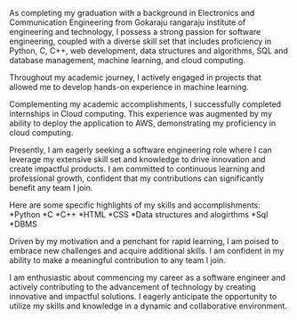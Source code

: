 As completing my graduation with a background in Electronics and Communication Engineering from Gokaraju rangaraju institute of engineering and technology, I possess a strong passion for software engineering, coupled with a diverse skill set that includes proficiency in Python, C, C++, web development, data structures and algorithms, SQL and database management, machine learning, and cloud computing.

Throughout my academic journey, I actively engaged in projects that allowed me to develop hands-on experience in machine learning.

Complementing my academic accomplishments, I successfully completed internships in Cloud computing. This experience was augmented by my ability to deploy the application to AWS, demonstrating my proficiency in cloud computing.

Presently, I am eagerly seeking a software engineering role where I can leverage my extensive skill set and knowledge to drive innovation and create impactful products. I am committed to continuous learning and professional growth, confident that my contributions can significantly benefit any team I join.

Here are some specific highlights of my skills and accomplishments:
*Python
*C
*C++
*HTML
*CSS
*Data structures and alogirthms
*Sql
*DBMS


Driven by my motivation and a penchant for rapid learning, I am poised to embrace new challenges and acquire additional skills. I am confident in my ability to make a meaningful contribution to any team I join.

I am enthusiastic about commencing my career as a software engineer and actively contributing to the advancement of technology by creating innovative and impactful solutions. I eagerly anticipate the opportunity to utilize my skills and knowledge in a dynamic and collaborative environment.
